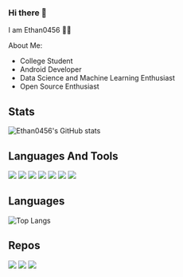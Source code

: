 ### Hi there 👋

<!--
**Ethan0456/Ethan0456** is a ✨ _special_ ✨ repository because its `README.md` (this file) appears on your GitHub profile.

Here are some ideas to get you started:

- 🔭 I’m currently working on ...
- 🌱 I’m currently learning ...
- 👯 I’m looking to collaborate on ...
- 🤔 I’m looking for help with ...
- 💬 Ask me about ...
- 📫 How to reach me: ...
- 😄 Pronouns: ...
- ⚡ Fun fact: ...
-->

I am Ethan0456 :student:

About Me:
* College Student
* Android Developer
* Data Science and Machine Learning Enthusiast
* Open Source Enthusiast

## Stats
![Ethan0456's GitHub stats](https://github-readme-stats.vercel.app/api?username=ethan0456&theme=chartreuse-dark&show_icons=true)

## Languages And Tools
![](https://img.shields.io/badge/-Kotlin-FF00DE?logo=kotlin&logoColor=white&style=for-the-badge)
![](https://img.shields.io/badge/-Python-004DFF?logo=Python&logoColor=white&style=for-the-badge)
![](https://img.shields.io/badge/-Android-00DB42?logo=android&logoColor=white&style=for-the-badge)
![](https://img.shields.io/badge/-Git-FF2200?logo=git&logoColor=white&style=for-the-badge)
![](https://img.shields.io/badge/-Html-FF6F00?logo=html&logoColor=white&style=for-the-badge)
![](https://img.shields.io/badge/-CSS-0011FF?logo=css&logoColor=white&style=for-the-badge)
![](https://img.shields.io/badge/-Javascript-FFEF00?logo=javascript&logoColor=white&style=for-the-badge)

## Languages
![Top Langs](https://github-readme-stats.vercel.app/api/top-langs/?username=ethan0456&theme=chartreuse-dark)

## Repos
<img src="https://github-readme-stats.vercel.app/api/pin/?username=ethan0456&repo=orgnice&theme=chartreuse-dark"/>
<img src="https://github-readme-stats.vercel.app/api/pin/?username=ethan0456&repo=emacs&theme=chartreuse-dark"/>
<img src="https://github-readme-stats.vercel.app/api/pin/?username=ethan0456&repo=dotfiles&theme=chartreuse-dark"/>
